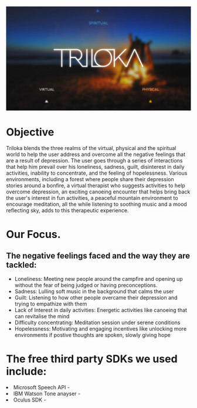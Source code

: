 ![alt text](https://github.com/Reality-Virtually-Hackathon/Triloka/blob/master/logoView.png)

# Objective

Triloka blends the three realms of the virtual, physical and the spiritual world to help the user address and overcome all the negative feelings that are a result of depression. The user goes through a series of interactions that help him prevail over his loneliness, sadness, guilt, disinterest in daily activities, inability to concentrate, and the feeling of hopelessness. Various environments, including a forest where people share their depression stories around a bonfire, a virtual therapist who suggests activities to help overcome depression, an exciting canoeing encounter that helps bring back the user's interest in fun activities, a peaceful mountain environment to encourage meditation, all the while listening to soothing music and a mood reflecting sky, adds to this therapeutic experience.

# Our Focus.

## The negative feelings faced and the way they are tackled:

<ul>
  <li> Loneliness: Meeting new people around the campfire and opening up without the fear of being judged or having preconceptions.
  <li> Sadness: Lulling soft music in the background that calms the user
  <li> Guilt: Listening to how other people overcame their depression and trying to empathize with them
  <li> Lack of Interest in daily activities: Energetic activities like canoeing that can revitalise the mind
  <li> Difficulty concentrating: Meditation session under serene conditions
  <li> Hopelessness: Motivating and engaging incentives like unlocking more environments if postive thoughts are spoken, slowly giving hope
</ul>

# The free third party SDKs we used include:

<u1>
  <li> Microsoft Speech API - 
  <li> IBM Watson Tone anayser - 
  <li> Oculus SDK - 
